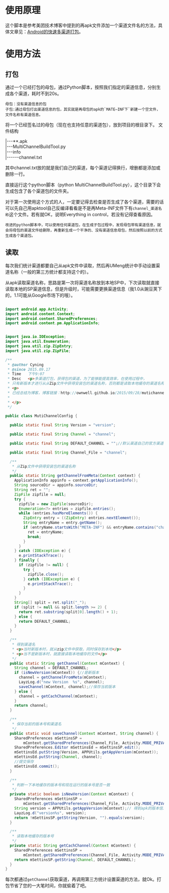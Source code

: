 # 使用原理
这个脚本是参考美团技术博客中提到的再apk文件添加一个渠道文件名的方法，具体文章见：[Android的快速多渠道打包](http://ownwell.github.io/2015/09/28/mutichannel4Android/)。

# 使用方法
## 打包
   
   通过一个已经打包的母包，通过Python脚本，按照我们指定的渠道信息，分别生成各个渠道，耗时不到20s。
    
    母包：没有渠道信息的包    
    子包:通过母包打出渠道信息的包，其实就是再母包的apk的`MATE—INF下`新建一个空文件，文件名称有渠道信息。
   
   
   
将一个已经签名过的母包（现在也支持任意的渠道包），放到项目的根目录下。
文件结构


|---**.apk    
|---MultiChannelBuildTool.py    
|---info    
|------channel.txt   

其中channel.txt放的就是我们自己的渠道，每个渠道记得换行，增删都是添加或删除一行。

直接运行这个python脚本（python MultiChannelBuildTool.py），这个目录下会生成包含了各个渠道包的文件夹。

对于第一次使用这个方式的人，一定要记得去检查是否生成了各个渠道，需要的话可以先自己用apktool自己反编译看看是不是再Meta-INF文件下有`channel_渠道名称`这个文件。若有就OK，说明Everything in control，若没有记得查看原因。

    改进的python脚本中，可以使用任何渠道包，在生成子包过程中，发现母包带有渠道信息，就会将母包的渠道文件给删除，再重新生成一个干净的、没有渠道信息母包，然后按照以前的方式生成各个渠道包。
    


## 读取

每次我们统计渠道都要自己从apk文件中读取，然后再UMeng统计中手动设置渠道名称（一般的第三方统计都支持这个的）。

从apk读取渠道名称，思路是第一次将渠道名称放到本地SP中，下次读取就直接读取本地的SP渠道信息，但是升级时，可能需要更换渠道信息（我1.0从豌豆荚下的，1.1可能从Google市场下的哦）。

```Java

import android.app.Activity;
import android.content.Context;
import android.content.SharedPreferences;
import android.content.pm.ApplicationInfo;


import java.io.IOException;
import java.util.Enumeration;
import java.util.zip.ZipEntry;
import java.util.zip.ZipFile;

/**
 * @author Cyning
 * @since 2015.09.17
 * Time   下午9:07
 * Desc   <p>多渠道打包，获得包的渠道，为了能够能提高效率，在使用过程中，
 * 只有新版本才进行从从Zip文件中获得安装包的渠道名称，否则都是读取本地缓存的渠道名称</p>
 * <p>
 * 已经总结为博客，博客链接：http://ownwell.github.io/2015/09/28/mutichannel4Android/
 *
 * </p>
 */

public class MutiChannelConfig {

  public static final String Version = "version";

  public static final String Channel = "channel";

  public static final String DEFAULT_CHANNEL = "";//默认渠道自己的官方渠道

  public static final String Channel_File = "channel";

  /**
   * 从Zip文件中获得安装包的渠道名称
   */
  public static String getChannelFromMeta(Context context) {
    ApplicationInfo appinfo = context.getApplicationInfo();
    String sourceDir = appinfo.sourceDir;
    String ret = "";
    ZipFile zipfile = null;
    try {
      zipfile = new ZipFile(sourceDir);
      Enumeration<?> entries = zipfile.entries();
      while (entries.hasMoreElements()) {
        ZipEntry entry = ((ZipEntry) entries.nextElement());
        String entryName = entry.getName();
        if (entryName.startsWith("META-INF") && entryName.contains("channel_")) {
          ret = entryName;
          break;
        }
      }
    } catch (IOException e) {
      e.printStackTrace();
    } finally {
      if (zipfile != null) {
        try {
          zipfile.close();
        } catch (IOException e) {
          e.printStackTrace();
        }
      }
    }
    String[] split = ret.split("_");
    if (split != null && split.length >= 2) {
      return ret.substring(split[0].length() + 1);
    } else {
      return DEFAULT_CHANNEL;
    }
  }

  /**
   * 得到渠道名
   * <p>当时新版本时，就从zip文件中获取，同时保存到本地</p>
   * <p>当不是新版本时，就直接读取本地缓存的文件</p>
   */
  public static String getChannel(Context mContext) {
    String channel = DEFAULT_CHANNEL;
    if (isNewVersion(mContext)) {//是新版本
      channel = getChannelFromMeta(mContext);
      LayzLog.d("new Version  %s", channel);
      saveChannel(mContext, channel);//保存当前版本
    } else {
      channel = getCachChannel(mContext);
    }
    return channel;
  }

  /**
   * 保存当前的版本号和渠道名
   */
  public static void saveChannel(Context mContext, String channel) {
    SharedPreferences mSettinsSP =
        mContext.getSharedPreferences(Channel_File, Activity.MODE_PRIVATE);
    SharedPreferences.Editor mSettinsEd = mSettinsSP.edit();
    mSettinsEd.putString(Version, APPUtils.getAppVersion(mContext));
    mSettinsEd.putString(Channel, channel);
    //提交保存
    mSettinsEd.commit();
  }

  /**
   * 判断一下本地缓存的版本号和现在运行的版本号是否一致
   */
  private static boolean isNewVersion(Context mContext) {
    SharedPreferences mSettinsSP =
        mContext.getSharedPreferences(Channel_File, Activity.MODE_PRIVATE);
    String version = APPUtils.getAppVersion(mContext);// 得到apk的版本信息
    LayzLog.d("version%s", version);
    return !mSettinsSP.getString(Version, "").equals(version);
  }

  /**
   * 读取本地缓存的版本号
   */
  private static String getCachChannel(Context mContext) {
    SharedPreferences mSettinsSP =
        mContext.getSharedPreferences(Channel_File, Activity.MODE_PRIVATE);
    return mSettinsSP.getString(Channel, DEFAULT_CHANNEL);
  }
}
```

每次都通过`getChannel`获取渠道，再调用第三方统计设置渠道的方法，就Ok。打包节省了您的一大笔时间，你就偷着了吧。




